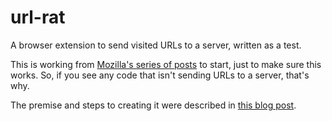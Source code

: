# url-rat
A browser extension to send visited URLs to a server, written as a test.

This is working from [Mozilla's series of posts](https://developer.mozilla.org/en-US/docs/Mozilla/Add-ons/WebExtensions/Your_first_WebExtension) to start, just to make sure this works.  So, if you see any code that isn't sending URLs to a server, that's why.

The premise and steps to creating it were described in [this blog post](https://john.colagioia.net/blog/2020/06/17/plugin.html).
